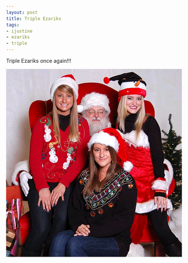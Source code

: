 ```yaml
--- 
layout: post
title: Triple Ezariks
tags: 
- ijustine
- ezariks
- triple
---
```

Triple Ezariks once again!!!

<a class="image" href="/images/2009/12/ezarikxmas.gif"><img class="aligncenter size-full wp-image-714" title="ezarikxmas" src="/images/2009/12/ezarikxmas.gif" alt="" width="480" height="512" /></a>
